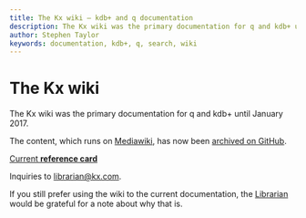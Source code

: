 ```yaml
---
title: The Kx wiki – kdb+ and q documentation
description: The Kx wiki was the primary documentation for q and kdb+ until January 2017. The content has now been archived on GitHub.
author: Stephen Taylor
keywords: documentation, kdb+, q, search, wiki
---
```

# The Kx wiki



The Kx wiki was the primary documentation for q and kdb+ until January 2017.

The content, which runs on [Mediawiki](http://mediawiki.org), 
has now been [archived on GitHub](https://github.com/kxsystems/wiki).

<i class="far fa-hand-point-right"></i>
[Current **reference card**](https://code.kx.com/v2/ref/)

Inquiries to <librarian@kx.com>. 



If you still prefer using the wiki to the current documentation, the [Librarian](mailto:librarian@kx.com) would be grateful for a note about why that is.
